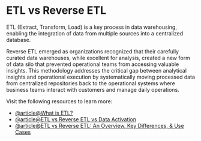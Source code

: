 # ETL vs Reverse ETL

ETL (Extract, Transform, Load) is a key process in data warehousing, enabling the integration of data from multiple sources into a centralized database. 

Reverse ETL emerged as organizations recognized that their carefully curated data warehouses, while excellent for analysis, created a new form of data silo that prevented operational teams from accessing valuable insights. This methodology addresses the critical gap between analytical insights and operational execution by systematically moving processed data from centralized repositories back to the operational systems where business teams interact with customers and manage daily operations.

Visit the following resources to learn more:

- [@article@What is ETL?](https://www.snowflake.com/guides/what-etl)
- [@article@ETL vs Reverse ETL vs Data Activation](https://airbyte.com/data-engineering-resources/etl-vs-reverse-etl-vs-data-activation)
- [@article@ETL vs Reverse ETL: An Overview, Key Differences, & Use Cases](https://portable.io/learn/etl-vs-reverse-etl)
